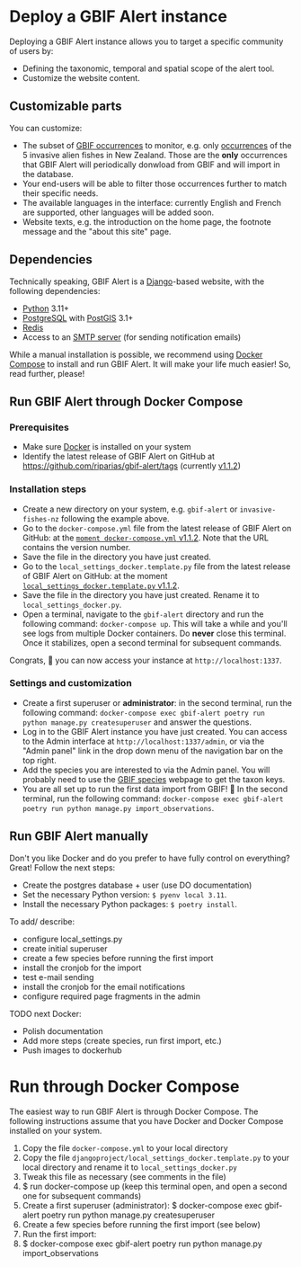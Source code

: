 # Deploy a GBIF Alert instance

Deploying a GBIF Alert instance allows you to target a specific community of users by:
- Defining the taxonomic, temporal and spatial scope of the alert tool.
- Customize the website content.


## Customizable parts

You can customize:

- The subset of [GBIF occurrences](https://www.gbif.org/occurrence/) to monitor, e.g.
only [occurrences](https://www.gbif.org/occurrence/search?country=NZ&taxon_key=2367196&taxon_key=2350580&taxon_key=2362635&taxon_key=2340989&taxon_key=8215487) of the 5 invasive alien fishes in New Zealand. Those are the **only** occurrences that GBIF Alert will periodically donwload from GBIF and will import in the database.
- Your end-users will be able to filter those occurrences further to match their specific needs.
- The available languages in the interface: currently English and French are supported, other languages will be added soon.
- Website texts, e.g. the introduction on the home page, the footnote message and the "about this site" page.


## Dependencies

Technically speaking, GBIF Alert is a [Django](https://www.djangoproject.com/)-based website, with the following dependencies:

- [Python](https://www.python.org/) 3.11+
- [PostgreSQL](https://www.postgresql.org/) with [PostGIS](https://postgis.net/) 3.1+
- [Redis](https://redis.io/)
- Access to an [SMTP server](https://nl.wikipedia.org/wiki/Simple_Mail_Transfer_Protocol) (for sending notification emails)

While a manual installation is possible, we recommend using [Docker Compose](https://docs.docker.com/get-started/08_using_compose/) to install and run GBIF Alert. It will make your life much easier! So, read further, please!


## Run GBIF Alert through Docker Compose

### Prerequisites

- Make sure [Docker](https://docs.docker.com/get-docker/) is installed on your system
- Identify the latest release of GBIF Alert on GitHub at https://github.com/riparias/gbif-alert/tags (currently [v1.1.2](https://github.com/riparias/gbif-alert/releases/tag/v1.1.2))


### Installation steps


- Create a new directory on your system, e.g. `gbif-alert` or `invasive-fishes-nz` following the example above.
- Go to the `docker-compose.yml` file from the latest release of GBIF Alert on GitHub: at the [`moment docker-compose.yml` v1.1.2]( https://github.com/riparias/gbif-alert/blob/v1.1.2/docker-compose.yml). Note that the URL contains the version number.
- Save the file in the directory you have just created.
- Go to the `local_settings_docker.template.py` file from the latest release of GBIF Alert on GitHub: at the moment [`local_settings_docker.template.py` v1.1.2](https://github.com/riparias/gbif-alert/blob/v1.1.2/djangoproject/local_settings_docker.template.py).
- Save the file in the directory you have just created. Rename it to `local_settings_docker.py`.
- Open a terminal, navigate to the `gbif-alert` directory and run the following command: `docker-compose up`. This will take a while and you'll see logs from multiple Docker containers. Do **never** close this terminal. Once it stabilizes, open a second terminal for subsequent commands.

Congrats, 👏 you can now access your instance at `http://localhost:1337`.


### Settings and customization

- Create a first superuser or **administrator**: in the second terminal, run the following command: `docker-compose exec gbif-alert poetry run python manage.py createsuperuser` and answer the questions.
- Log in to the GBIF Alert instance you have just created. You can access to the Admin interface at `http://localhost:1337/admin`, or via the "Admin panel" link in the drop down menu of the navigation bar on the top right.
- Add the species you are interested to via the Admin panel. You will probably need to use the [GBIF species](https://www.gbif.org/species/) webpage to get the taxon keys. 
- You are all set up to run the first data import from GBIF! 🚀 In the second terminal, run the following command: `docker-compose exec gbif-alert poetry run python manage.py import_observations`.


## Run GBIF Alert manually

Don't you like Docker and do you prefer to have fully control on everything? Great! Follow the next steps:

- Create the postgres database + user (use DO documentation)
- Set the necessary Python version: `$ pyenv local 3.11`.
- Install the necessary Python packages: `$ poetry install`.

To add/ describe:

- configure local_settings.py
- create initial superuser
- create a few species before running the first import
- install the cronjob for the import
- test e-mail sending
- install the cronjob for the email notifications
- configure required page fragments in the admin


TODO next Docker:

- Polish documentation
- Add more steps (create species, run first import, etc.)
- Push images to dockerhub

# Run through Docker Compose

The easiest way to run GBIF Alert is through Docker Compose. The following
instructions assume that you have Docker and Docker Compose installed on your
system.

1. Copy the file `docker-compose.yml` to your local directory
2. Copy the file `djangoproject/local_settings_docker.template.py` to your local directory and rename it to `local_settings_docker.py`
3. Tweak this file as necessary (see comments in the file)
2. $ run docker-compose up (keep this terminal open, and open a second one for subsequent commands)
3. Create a first superuser (administrator):
$ docker-compose exec gbif-alert poetry run python manage.py createsuperuser
4. Create a few species before running the first import (see below)
5. Run the first import:
6. $ docker-compose exec gbif-alert poetry run python manage.py import_observations

